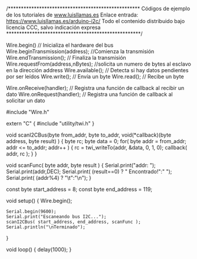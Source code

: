 /***************************************************
Códigos de ejemplo de los tutoriales de www.luisllamas.es
Enlace entrada: https://www.luisllamas.es/arduino-i2c/
Todo el contenido distribuido bajo licencia CCC, salvo indicación expresa
****************************************************/

Wire.begin()  // Inicializa el hardware del bus
Wire.beginTransmission(address); //Comienza la transmisión
Wire.endTransmission(); // Finaliza la transmisión
Wire.requestFrom(address,nBytes);  //solicita un numero de bytes al esclavo en la dirección address
Wire.available();  // Detecta si hay datos pendientes por ser leídos
Wire.write();  // Envía un byte
Wire.read();   // Recibe un byte

Wire.onReceive(handler); // Registra una función de callback al recibir un dato
Wire.onRequest(handler); // Registra una función de callback al solicitar un dato


#include "Wire.h"

extern "C" { 
    #include "utility/twi.h"
}

void scanI2CBus(byte from_addr, byte to_addr, void(*callback)(byte address, byte result) ) 
{
  byte rc;
  byte data = 0;
  for( byte addr = from_addr; addr <= to_addr; addr++ ) {
    rc = twi_writeTo(addr, &data, 0, 1, 0);
    callback( addr, rc );
  }
}

void scanFunc( byte addr, byte result ) {
  Serial.print("addr: ");
  Serial.print(addr,DEC);
  Serial.print( (result==0) ? " Encontrado!":"       ");
  Serial.print( (addr%4) ? "\t":"\n");
}


const byte start_address = 8;
const byte end_address = 119;

void setup()
{
    Wire.begin();

    Serial.begin(9600);
    Serial.print("Escaneando bus I2C...");
    scanI2CBus( start_address, end_address, scanFunc );
    Serial.println("\nTerminado");
}

void loop() 
{
    delay(1000);
}